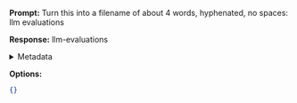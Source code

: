 **Prompt:**
Turn this into a filename of about 4 words, hyphenated, no spaces: llm evaluations

**Response:**
llm-evaluations

<details><summary>Metadata</summary>

- Duration: 1252 ms
- Datetime: 2023-11-06T11:35:02.927793
- Model: gpt-3.5-turbo-0613

</details>

**Options:**
```json
{}
```

